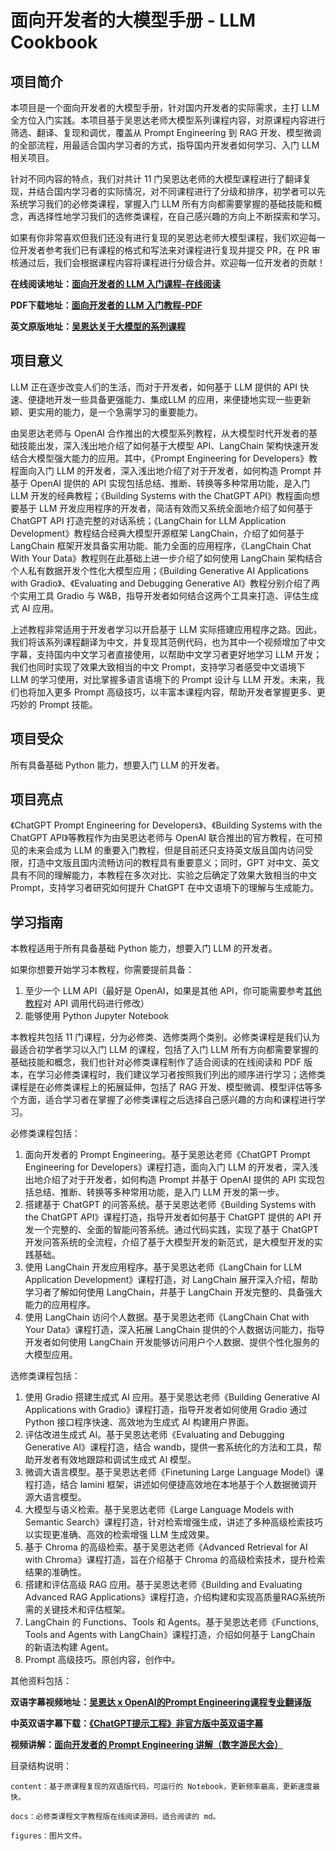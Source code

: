 
# 面向开发者的大模型手册 - LLM Cookbook

## 项目简介

本项目是一个面向开发者的大模型手册，针对国内开发者的实际需求，主打 LLM 全方位入门实践。本项目基于吴恩达老师大模型系列课程内容，对原课程内容进行筛选、翻译、复现和调优，覆盖从 Prompt Engineering 到 RAG 开发、模型微调的全部流程，用最适合国内学习者的方式，指导国内开发者如何学习、入门 LLM 相关项目。

针对不同内容的特点，我们对共计 11 门吴恩达老师的大模型课程进行了翻译复现，并结合国内学习者的实际情况，对不同课程进行了分级和排序，初学者可以先系统学习我们的必修类课程，掌握入门 LLM 所有方向都需要掌握的基础技能和概念，再选择性地学习我们的选修类课程，在自己感兴趣的方向上不断探索和学习。

如果有你非常喜欢但我们还没有进行复现的吴恩达老师大模型课程，我们欢迎每一位开发者参考我们已有课程的格式和写法来对课程进行复现并提交 PR，在 PR 审核通过后，我们会根据课程内容将课程进行分级合并。欢迎每一位开发者的贡献！

**在线阅读地址：[面向开发者的 LLM 入门课程-在线阅读](https://datawhalechina.github.io/llm-cookbook/)**

**PDF下载地址：[面向开发者的 LLM 入门教程-PDF](https://datawhalechina.github.io/llm-cookbook/releases)**

**英文原版地址：[吴恩达关于大模型的系列课程](https://learn.deeplearning.ai)**

## 项目意义

LLM 正在逐步改变人们的生活，而对于开发者，如何基于 LLM 提供的 API 快速、便捷地开发一些具备更强能力、集成LLM 的应用，来便捷地实现一些更新颖、更实用的能力，是一个急需学习的重要能力。

由吴恩达老师与 OpenAI 合作推出的大模型系列教程，从大模型时代开发者的基础技能出发，深入浅出地介绍了如何基于大模型 API、LangChain 架构快速开发结合大模型强大能力的应用。其中，《Prompt Engineering for Developers》教程面向入门 LLM 的开发者，深入浅出地介绍了对于开发者，如何构造 Prompt 并基于 OpenAI 提供的 API 实现包括总结、推断、转换等多种常用功能，是入门 LLM 开发的经典教程；《Building Systems with the ChatGPT API》教程面向想要基于 LLM 开发应用程序的开发者，简洁有效而又系统全面地介绍了如何基于 ChatGPT API 打造完整的对话系统；《LangChain for LLM Application Development》教程结合经典大模型开源框架 LangChain，介绍了如何基于 LangChain 框架开发具备实用功能、能力全面的应用程序，《LangChain Chat With Your Data》教程则在此基础上进一步介绍了如何使用 LangChain 架构结合个人私有数据开发个性化大模型应用；《Building Generative AI Applications with Gradio》、《Evaluating and Debugging Generative AI》教程分别介绍了两个实用工具 Gradio 与 W&B，指导开发者如何结合这两个工具来打造、评估生成式 AI 应用。

上述教程非常适用于开发者学习以开启基于 LLM 实际搭建应用程序之路。因此，我们将该系列课程翻译为中文，并复现其范例代码，也为其中一个视频增加了中文字幕，支持国内中文学习者直接使用，以帮助中文学习者更好地学习 LLM 开发；我们也同时实现了效果大致相当的中文 Prompt，支持学习者感受中文语境下 LLM 的学习使用，对比掌握多语言语境下的 Prompt 设计与 LLM 开发。未来，我们也将加入更多 Prompt 高级技巧，以丰富本课程内容，帮助开发者掌握更多、更巧妙的 Prompt 技能。

## 项目受众

所有具备基础 Python 能力，想要入门 LLM 的开发者。

## 项目亮点

《ChatGPT Prompt Engineering for Developers》、《Building Systems with the ChatGPT API》等教程作为由吴恩达老师与 OpenAI 联合推出的官方教程，在可预见的未来会成为 LLM 的重要入门教程，但是目前还只支持英文版且国内访问受限，打造中文版且国内流畅访问的教程具有重要意义；同时，GPT 对中文、英文具有不同的理解能力，本教程在多次对比、实验之后确定了效果大致相当的中文 Prompt，支持学习者研究如何提升 ChatGPT 在中文语境下的理解与生成能力。


## 学习指南

本教程适用于所有具备基础 Python 能力，想要入门 LLM 的开发者。

如果你想要开始学习本教程，你需要提前具备：

1. 至少一个 LLM API（最好是 OpenAI，如果是其他 API，你可能需要参考[其他教程](https://github.com/datawhalechina/llm-universe)对 API 调用代码进行修改）
2. 能够使用 Python Jupyter Notebook 

本教程共包括 11 门课程，分为必修类、选修类两个类别。必修类课程是我们认为最适合初学者学习以入门 LLM 的课程，包括了入门 LLM 所有方向都需要掌握的基础技能和概念，我们也针对必修类课程制作了适合阅读的在线阅读和 PDF 版本，在学习必修类课程时，我们建议学习者按照我们列出的顺序进行学习；选修类课程是在必修类课程上的拓展延伸，包括了 RAG 开发、模型微调、模型评估等多个方面，适合学习者在掌握了必修类课程之后选择自己感兴趣的方向和课程进行学习。

必修类课程包括：

1. 面向开发者的 Prompt Engineering。基于吴恩达老师《ChatGPT Prompt Engineering for Developers》课程打造，面向入门 LLM 的开发者，深入浅出地介绍了对于开发者，如何构造 Prompt 并基于 OpenAI 提供的 API 实现包括总结、推断、转换等多种常用功能，是入门 LLM 开发的第一步。
2. 搭建基于 ChatGPT 的问答系统。基于吴恩达老师《Building Systems with the ChatGPT API》课程打造，指导开发者如何基于 ChatGPT 提供的 API 开发一个完整的、全面的智能问答系统。通过代码实践，实现了基于 ChatGPT 开发问答系统的全流程，介绍了基于大模型开发的新范式，是大模型开发的实践基础。
3. 使用 LangChain 开发应用程序。基于吴恩达老师《LangChain for LLM Application Development》课程打造，对 LangChain 展开深入介绍，帮助学习者了解如何使用 LangChain，并基于 LangChain 开发完整的、具备强大能力的应用程序。
4. 使用 LangChain 访问个人数据。基于吴恩达老师《LangChain Chat with Your Data》课程打造，深入拓展 LangChain 提供的个人数据访问能力，指导开发者如何使用 LangChain 开发能够访问用户个人数据、提供个性化服务的大模型应用。

选修类课程包括：

1. 使用 Gradio 搭建生成式 AI 应用。基于吴恩达老师《Building Generative AI Applications with Gradio》课程打造，指导开发者如何使用 Gradio 通过 Python 接口程序快速、高效地为生成式 AI 构建用户界面。
2. 评估改进生成式 AI。基于吴恩达老师《Evaluating and Debugging Generative AI》课程打造，结合 wandb，提供一套系统化的方法和工具，帮助开发者有效地跟踪和调试生成式 AI 模型。
3. 微调大语言模型。基于吴恩达老师《Finetuning Large Language Model》课程打造，结合 lamini 框架，讲述如何便捷高效地在本地基于个人数据微调开源大语言模型。
4. 大模型与语义检索。基于吴恩达老师《Large Language Models with Semantic Search》课程打造，针对检索增强生成，讲述了多种高级检索技巧以实现更准确、高效的检索增强 LLM 生成效果。
5. 基于 Chroma 的高级检索。基于吴恩达老师《Advanced Retrieval for AI with Chroma》课程打造，旨在介绍基于 Chroma 的高级检索技术，提升检索结果的准确性。
6. 搭建和评估高级 RAG 应用。基于吴恩达老师《Building and Evaluating Advanced RAG Applications》课程打造，介绍构建和实现高质量RAG系统所需的关键技术和评估框架。
7. LangChain 的 Functions、Tools 和 Agents。基于吴恩达老师《Functions, Tools and Agents with LangChain》课程打造，介绍如何基于 LangChain 的新语法构建 Agent。
8. Prompt 高级技巧。原创内容，创作中。

其他资料包括：

**双语字幕视频地址：[吴恩达 x OpenAI的Prompt Engineering课程专业翻译版](https://www.bilibili.com/video/BV1Bo4y1A7FU/?share_source=copy_web)**

**中英双语字幕下载：[《ChatGPT提示工程》非官方版中英双语字幕](https://github.com/GitHubDaily/ChatGPT-Prompt-Engineering-for-Developers-in-Chinese)**

**视频讲解：[面向开发者的 Prompt Engineering 讲解（数字游民大会）](https://www.bilibili.com/video/BV1PN4y1k7y2/?spm_id_from=333.999.0.0)**


目录结构说明：

    content：基于原课程复现的双语版代码，可运行的 Notebook，更新频率最高，更新速度最快。
    
    docs：必修类课程文字教程版在线阅读源码，适合阅读的 md。
    
    figures：图片文件。

